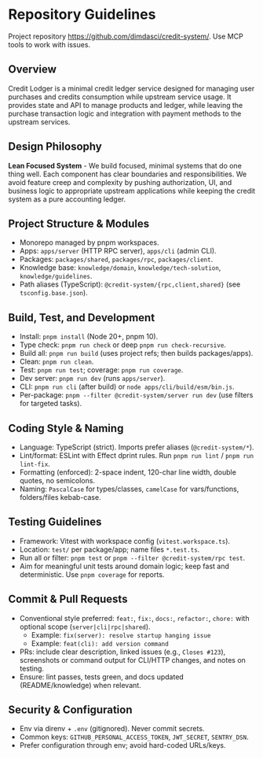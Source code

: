 # Repository Guidelines

Project repository https://github.com/dimdasci/credit-system/. Use MCP tools to work with issues.

## Overview

Credit Lodger is a minimal credit ledger service designed for managing user purchases and credits consumption while upstream service usage. It provides state and API to manage products and ledger, while leaving the purchase transaction logic and integration with payment methods to the upstream services.

## Design Philosophy

**Lean Focused System** - We build focused, minimal systems that do one thing well. Each component has clear boundaries and responsibilities. We avoid feature creep and complexity by pushing authorization, UI, and business logic to appropriate upstream applications while keeping the credit system as a pure accounting ledger.

## Project Structure & Modules
- Monorepo managed by pnpm workspaces.
- Apps: `apps/server` (HTTP RPC server), `apps/cli` (admin CLI).
- Packages: `packages/shared`, `packages/rpc`, `packages/client`.
- Knowledge base: `knowledge/domain`, `knowledge/tech-solution`, `knowledge/guidelines`.
- Path aliases (TypeScript): `@credit-system/{rpc,client,shared}` (see `tsconfig.base.json`).

## Build, Test, and Development
- Install: `pnpm install` (Node 20+, pnpm 10).
- Type check: `pnpm run check` or deep `pnpm run check-recursive`.
- Build all: `pnpm run build` (uses project refs; then builds packages/apps).
- Clean: `pnpm run clean`.
- Test: `pnpm run test`; coverage: `pnpm run coverage`.
- Dev server: `pnpm run dev` (runs `apps/server`).
- CLI: `pnpm run cli` (after build) or `node apps/cli/build/esm/bin.js`.
- Per-package: `pnpm --filter @credit-system/server run dev` (use filters for targeted tasks).

## Coding Style & Naming
- Language: TypeScript (strict). Imports prefer aliases (`@credit-system/*`).
- Lint/format: ESLint with Effect dprint rules. Run `pnpm run lint` / `pnpm run lint-fix`.
- Formatting (enforced): 2-space indent, 120-char line width, double quotes, no semicolons.
- Naming: `PascalCase` for types/classes, `camelCase` for vars/functions, folders/files kebab-case.

## Testing Guidelines
- Framework: Vitest with workspace config (`vitest.workspace.ts`).
- Location: `test/` per package/app; name files `*.test.ts`.
- Run all or filter: `pnpm test` or `pnpm --filter @credit-system/rpc test`.
- Aim for meaningful unit tests around domain logic; keep fast and deterministic. Use `pnpm coverage` for reports.

## Commit & Pull Requests
- Conventional style preferred: `feat:`, `fix:`, `docs:`, `refactor:`, `chore:` with optional scope (`server|cli|rpc|shared`).
  - Example: `fix(server): resolve startup hanging issue`
  - Example: `feat(cli): add version command`
- PRs: include clear description, linked issues (e.g., `Closes #123`), screenshots or command output for CLI/HTTP changes, and notes on testing.
- Ensure: lint passes, tests green, and docs updated (README/knowledge) when relevant.

## Security & Configuration
- Env via direnv + `.env` (gitignored). Never commit secrets.
- Common keys: `GITHUB_PERSONAL_ACCESS_TOKEN`, `JWT_SECRET`, `SENTRY_DSN`.
- Prefer configuration through env; avoid hard-coded URLs/keys.
